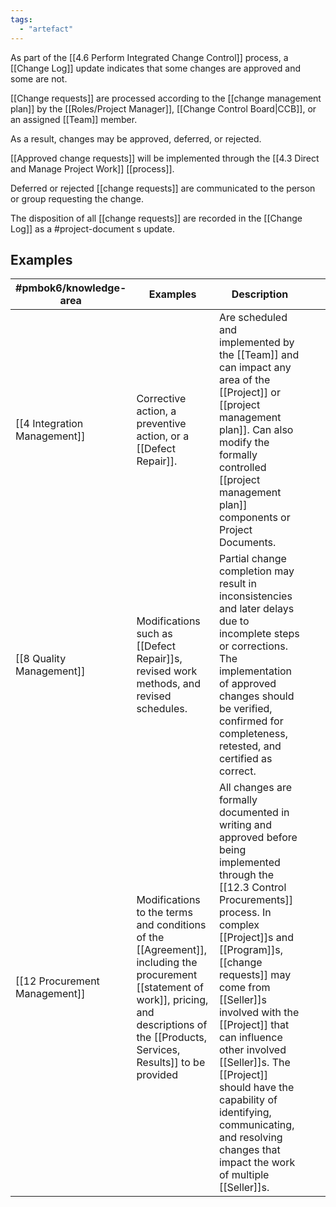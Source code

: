 ```yaml
---
tags:
  - "artefact"
---
```

As part of the [[4.6 Perform Integrated Change Control]] process, a [[Change Log]] update indicates that some changes are approved and some are not.

[[Change requests]] are processed according to the [[change management plan]] by the [[Roles/Project Manager]], [[Change Control Board|CCB]], or an assigned [[Team]] member.

As a result, changes may be approved, deferred, or rejected.

[[Approved change requests]] will be implemented through the [[4.3 Direct and Manage Project Work]] [[process]].

Deferred or rejected [[change requests]] are communicated to the person or group requesting the change.

The disposition of all [[change requests]] are recorded in the [[Change Log]] as a #project-document s update.
## Examples
| #pmbok6/knowledge-area | Examples | Description |  |  |
| ---- | ---- | ---- | ---- | ---- |
| [[4 Integration Management]] | Corrective action, a preventive action, or a [[Defect Repair]]. | Are scheduled and implemented by the [[Team]] and can impact any area of the [[Project]] or [[project management plan]]. Can also modify the formally controlled [[project management plan]] components or Project Documents. |  |  |
| [[8 Quality Management]] | Modifications such as [[Defect Repair]]s, revised work methods, and revised schedules. | Partial change completion may result in inconsistencies and later delays due to incomplete steps or corrections. The implementation of approved changes should be verified, confirmed for completeness, retested, and certified as correct. |  |  |
| [[12 Procurement Management]] | Modifications to the terms and conditions of the [[Agreement]], including the procurement [[statement of work]], pricing, and descriptions of the [[Products, Services, Results]] to be provided | All changes are formally documented in writing and approved before being implemented through the [[12.3 Control Procurements]] process. In complex [[Project]]s and [[Program]]s, [[change requests]] may come from [[Seller]]s involved with the [[Project]] that can influence other involved [[Seller]]s. The [[Project]] should have the capability of identifying, communicating, and resolving changes that impact the work of multiple [[Seller]]s. |  |
